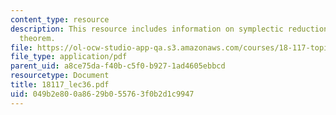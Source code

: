 ```yaml
---
content_type: resource
description: This resource includes information on symplectic reduction, and mcMullen-stanley
  theorem.
file: https://ol-ocw-studio-app-qa.s3.amazonaws.com/courses/18-117-topics-in-several-complex-variables-spring-2005/049b2e800a8629b055763f0b2d1c9947_18117_lec36.pdf
file_type: application/pdf
parent_uid: a8ce75da-f40b-c5f0-b927-1ad4605ebbcd
resourcetype: Document
title: 18117_lec36.pdf
uid: 049b2e80-0a86-29b0-5576-3f0b2d1c9947
---
```

